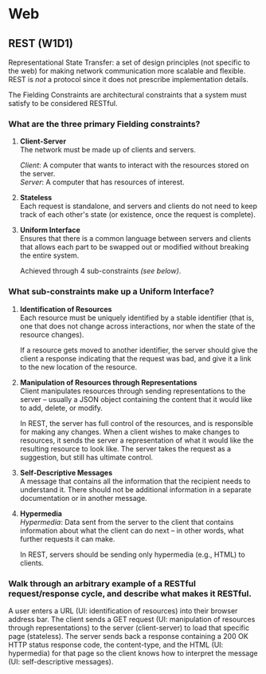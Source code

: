 # Web


## REST (W1D1)
Representational State Transfer: a set of design principles (not specific to the web) for making network communication more scalable and flexible. REST is *not* a protocol since it does not prescribe implementation details.

The Fielding Constraints are architectural constraints that a system must satisfy to be considered RESTful.

### What are the three primary Fielding constraints?
1. **Client-Server**  
   The network must be made up of clients and servers.

   *Client*: A computer that wants to interact with the resources stored on the server.  
   *Server*: A computer that has resources of interest.
2. **Stateless**  
   Each request is standalone, and servers and clients do not need to keep track of each other's state (or existence, once the request is complete).
3. **Uniform Interface**  
   Ensures that there is a common language between servers and clients that allows each part to be swapped out or modified without breaking the entire system.

   Achieved through 4 sub-constraints *(see below)*.

### What sub-constraints make up a Uniform Interface?
1. **Identification of Resources**  
   Each resource must be uniquely identified by a stable identifier (that is, one that does not change across interactions, nor when the state of the resource changes).

   If a resource gets moved to another identifier, the server should give the client a response indicating that the request was bad, and give it a link to the new location of the resource.
2. **Manipulation of Resources through Representations**  
   Client manipulates resources through sending representations to the server – usually a JSON object containing the content that it would like to add, delete, or modify.

   In REST, the server has full control of the resources, and is responsible for making any changes. When a client wishes to make changes to resources, it sends the server a representation of what it would like the resulting resource to look like. The server takes the request as a suggestion, but still has ultimate control.
3. **Self-Descriptive Messages**  
   A message that contains all the information that the recipient needs to understand it. There should not be additional information in a separate documentation or in another message.
4. **Hypermedia**  
   *Hypermedia*: Data sent from the server to the client that contains information about what the client can do next – in other words, what further requests it can make.

   In REST, servers should be sending only hypermedia (e.g., HTML) to clients.

### Walk through an arbitrary example of a RESTful request/response cycle, and describe what makes it RESTful.
A user enters a URL (UI: identification of resources) into their browser address bar. The client sends a GET request (UI: manipulation of resources through representations) to the server (client-server) to load that specific page (stateless). The server sends back a response containing a 200 OK HTTP status response code, the content-type, and the HTML (UI: hypermedia) for that page so the client knows how to interpret the message (UI: self-descriptive messages). 
